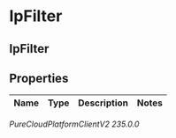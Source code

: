 # IpFilter

## IpFilter

## Properties

|Name | Type | Description | Notes|
|------------ | ------------- | ------------- | -------------|



_PureCloudPlatformClientV2 235.0.0_
